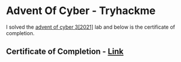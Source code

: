 # Advent Of Cyber - Tryhackme

I solved the [advent of cyber 3[2021]](https://tryhackme.com/room/adventofcyber3) lab and below is the certificate of completion.

## Certificate of Completion - [Link](https://tryhackme.com/Paudelarpan/badges/adventofcyber3)